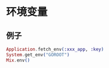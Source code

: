 # 环境变量

## 例子

```elixir
Application.fetch_env(:xxx_app, :key)
System.get_env("GOROOT")
Mix.env()
```
